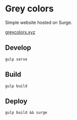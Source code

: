 # Grey colors

Simple website hosted on Surge.

[greycolors.xyz](http://greycolors.xyz)

## Develop

	gulp serve

## Build

	gulp build

## Deploy

	gulp build && surge
